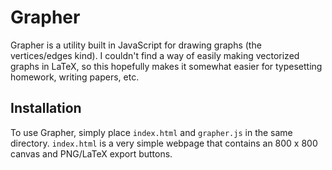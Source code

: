 # Grapher

Grapher is a utility built in JavaScript for drawing graphs (the vertices/edges kind). I couldn't find a way of easily
making vectorized graphs in LaTeX, so this hopefully makes it somewhat easier for typesetting homework, writing papers, etc.

## Installation

To use Grapher, simply place ``index.html`` and ``grapher.js`` in the same directory. ``index.html`` is a very simple webpage that contains an 800 x 800 canvas and PNG/LaTeX export buttons.
